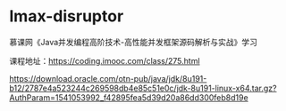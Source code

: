# lmax-disruptor
慕课网《Java并发编程高阶技术-高性能并发框架源码解析与实战》学习

课程地址：https://coding.imooc.com/class/275.html


https://download.oracle.com/otn-pub/java/jdk/8u191-b12/2787e4a523244c269598db4e85c51e0c/jdk-8u191-linux-x64.tar.gz?AuthParam=1541053992_f42895fea5d39d20a86dd300feb8d19e

